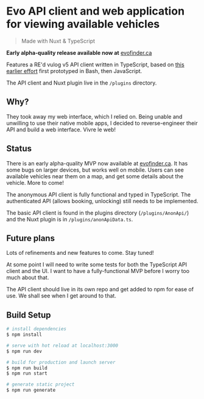 # Evo API client and web application for viewing available vehicles

> Made with Nuxt & TypeScript

**Early alpha-quality release available now at** [evofinder.ca](https://evofinder.ca)

Features a RE'd vulog v5 API client written in TypeScript, based on [this earlier effort](https://github.com/jeremy21212121/evo-re) first prototyped in Bash, then JavaScript.

The API client and Nuxt plugin live in the `/plugins` directory.

## Why?

They took away my web interface, which I relied on. Being unable and unwilling to use their native mobile apps, I decided to reverse-engineer their API and build a web interface. Vivre le web!

## Status

There is an early alpha-quality MVP now available at [evofinder.ca](https://evofinder.ca). It has some bugs on larger devices, but works well on mobile. Users can see available vehicles near them on a map, and get some details about the vehicle. More to come!

The anonymous API client is fully functional and typed in TypeScript. The authenticated API (allows booking, unlocking) still needs to be implemented.

The basic API client is found in the plugins directory (`/plugins/AnonApi/`) and the Nuxt plugin is in `/plugins/anonApiData.ts`.

## Future plans

Lots of refinements and new features to come. Stay tuned!

At some point I will need to write some tests for both the TypeScript API client and the UI. I want to have a fully-functional MVP before I worry too much about that.

The API client should live in its own repo and get added to npm for ease of use. We shall see when I get around to that.


## Build Setup

```bash
# install dependencies
$ npm install

# serve with hot reload at localhost:3000
$ npm run dev

# build for production and launch server
$ npm run build
$ npm run start

# generate static project
$ npm run generate
```
